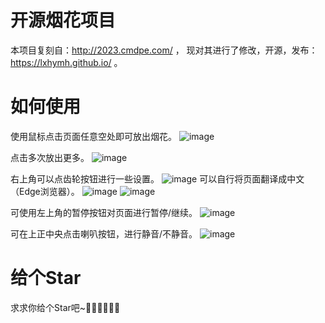 # 开源烟花项目
本项目复刻自：http://2023.cmdpe.com/ ， 现对其进行了修改，开源，发布：https://lxhymh.github.io/ 。

# 如何使用
使用鼠标点击页面任意空处即可放出烟花。
![image](https://user-images.githubusercontent.com/107344934/219931761-0c0ce96b-fda2-4841-9bed-c8d39d09eb4c.png)

点击多次放出更多。
![image](https://user-images.githubusercontent.com/107344934/219931810-97e0e601-ebbc-4e6d-82ab-48421f1c79ec.png)

右上角可以点齿轮按钮进行一些设置。
![image](https://user-images.githubusercontent.com/107344934/219931847-1d6d5662-7ca4-439d-8e6f-855f750d127b.png)
可以自行将页面翻译成中文（Edge浏览器）。
![image](https://user-images.githubusercontent.com/107344934/219931918-e9a99bd6-5f04-44d5-83e2-d1be9d23e1d2.png)
![image](https://user-images.githubusercontent.com/107344934/219931972-dd96b09b-457f-4413-aec9-e63df86528e0.png)

可使用左上角的暂停按钮对页面进行暂停/继续。
![image](https://user-images.githubusercontent.com/107344934/219931994-9861f34a-376a-48c5-b478-c0c45a1189a8.png)

可在上正中央点击喇叭按钮，进行静音/不静音。
![image](https://user-images.githubusercontent.com/107344934/219932012-d7008e16-4e19-464c-9e33-4e72d4a8e9c1.png)

# 给个Star
求求你给个Star吧~🌟🌟🌟🌟🌟🌟
